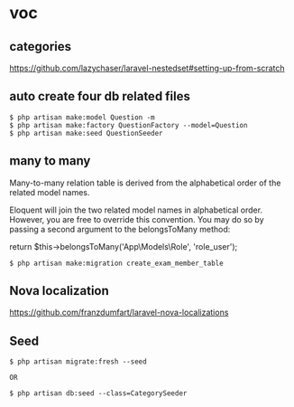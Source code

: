 # voc

## categories 

https://github.com/lazychaser/laravel-nestedset#setting-up-from-scratch


## auto create four db related files

``` 
$ php artisan make:model Question -m
$ php artisan make:factory QuestionFactory --model=Question
$ php artisan make:seed QuestionSeeder
```

## many to many 

Many-to-many relation table is derived from the alphabetical order of the related model names.

Eloquent will join the two related model names in alphabetical order. However, you are free to override this convention. You may do so by passing a second argument to the belongsToMany method:

return $this->belongsToMany('App\Models\Role', 'role_user');

``` 
$ php artisan make:migration create_exam_member_table
```

## Nova localization

https://github.com/franzdumfart/laravel-nova-localizations

## Seed

``` 
$ php artisan migrate:fresh --seed

OR

$ php artisan db:seed --class=CategorySeeder
```

